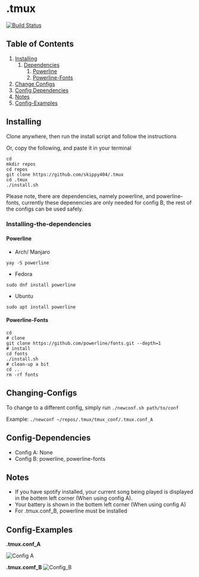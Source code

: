 # .tmux

[![Build Status](https://travis-ci.com/Skippy404/.tmux.svg?branch=master)](https://travis-ci.com/Skippy404/.tmux)

## Table of Contents
1. [Installing](#Installing)
    1. [Dependencies](###Installing-the-dependencies)
	    1. [Powerline](#Powerline)
		2. [Powerline-Fonts](#Powerline-Fonts)
2. [Change Configs](#Changing-Configs)
3. [Config Dependencies](#Config-Dependencies)
4. [Notes](#Notes)
5. [Config-Examples](#Config-Examples)

## Installing
Clone anywhere, then run the install script and follow the instructions

Or, copy the following, and paste it in your terminal
````
cd
mkdir repos
cd repos
git clone https://github.com/skippy404/.tmux
cd .tmux
./install.sh
````
Please note, there are dependencies, namely powerline, and powerline-fonts,
currently these depenencies are only needed for config B, the rest of the
configs can be used safely. 

### Installing-the-dependencies

#### Powerline

* Arch/ Manjaro
````
yay -S powerline
````
* Fedora
````
sudo dnf install powerline
````
* Ubuntu
````
sudo apt install powerline
````

#### Powerline-Fonts
````
cd
# clone
git clone https://github.com/powerline/fonts.git --depth=1
# install
cd fonts
./install.sh
# clean-up a bit
cd ..
rm -rf fonts
````

## Changing-Configs
To change to a different config, simply run `./newconf.sh path/to/conf`

Example: `./newconf ~/repos/.tmux/tmux_conf/.tmux.conf_A`

## Config-Dependencies
* Config A: None
* Config B: powerline, powerline-fonts

## Notes
* If you have spotify installed, your current song being played is displayed in
the bottem left corner (When using config A).
* Your battery is shown in the bottem left corner (When using config A)
* For .tmux.conf\_B, powerline must be installed

## Config-Examples

__.tmux.conf\_A__

![Config A](https://i.imgur.com/qgLaC70.jpg)

__.tmux.comf\_B__
![Config\_B](https://i.imgur.com/7YrW5qp.jpg)
